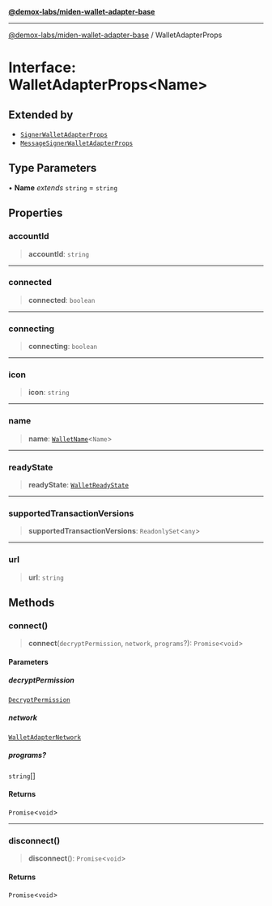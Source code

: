[**@demox-labs/miden-wallet-adapter-base**](../README.md)

***

[@demox-labs/miden-wallet-adapter-base](../globals.md) / WalletAdapterProps

# Interface: WalletAdapterProps\<Name\>

## Extended by

- [`SignerWalletAdapterProps`](SignerWalletAdapterProps.md)
- [`MessageSignerWalletAdapterProps`](MessageSignerWalletAdapterProps.md)

## Type Parameters

• **Name** *extends* `string` = `string`

## Properties

### accountId

> **accountId**: `string`

***

### connected

> **connected**: `boolean`

***

### connecting

> **connecting**: `boolean`

***

### icon

> **icon**: `string`

***

### name

> **name**: [`WalletName`](../type-aliases/WalletName.md)\<`Name`\>

***

### readyState

> **readyState**: [`WalletReadyState`](../enumerations/WalletReadyState.md)

***

### supportedTransactionVersions

> **supportedTransactionVersions**: `ReadonlySet`\<`any`\>

***

### url

> **url**: `string`

## Methods

### connect()

> **connect**(`decryptPermission`, `network`, `programs`?): `Promise`\<`void`\>

#### Parameters

##### decryptPermission

[`DecryptPermission`](../enumerations/DecryptPermission.md)

##### network

[`WalletAdapterNetwork`](../enumerations/WalletAdapterNetwork.md)

##### programs?

`string`[]

#### Returns

`Promise`\<`void`\>

***

### disconnect()

> **disconnect**(): `Promise`\<`void`\>

#### Returns

`Promise`\<`void`\>
